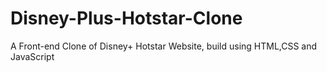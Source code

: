 # Disney-Plus-Hotstar-Clone
A Front-end Clone of Disney+ Hotstar Website, build using HTML,CSS and JavaScript
